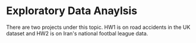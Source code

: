 # Exploratory Data Anaylsis

There are two projects under this topic.
HW1 is on road accidents in the UK dataset and HW2 is on Iran's national footbal league data.
